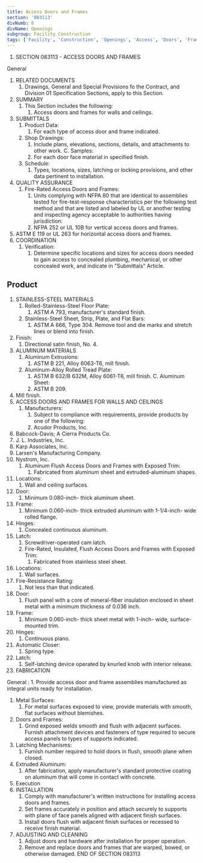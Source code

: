 ```yaml
---
title: Access Doors and Frames
section: '083113'
divNumb: 8
divName: Openings
subgroup: Facility Construction
tags: ['Facility', 'Construction', 'Openings', 'Access', 'Doors', 'Frames']
---
```


   1. SECTION 083113 - ACCESS DOORS AND FRAMES

General
1. RELATED DOCUMENTS
   1. Drawings, General and Special Provisions fo the Contract, and Division 01 Specification
Sections, apply to this Section.
2. SUMMARY
   1. This Section includes the following:
      1. Access doors and frames for walls and ceilings.
3. SUBMITTALS
   1. Product Data:
      1. For each type of access door and frame indicated.
   1. Shop Drawings:
      1. Include plans, elevations, sections, details, and attachments to other work. C. Samples:
      1. For each door face material in specified finish.
   1. Schedule:
      1. Types, locations, sizes, latching or locking provisions, and other data pertinent to installation.
4. QUALITY ASSURANCE
   1. Fire-Rated Access Doors and Frames:
      1. Units complying with NFPA 80 that are identical to assemblies tested for fire-test-response characteristics per the following test method and that are listed and labeled by UL or another testing and inspecting agency acceptable to authorities having jurisdiction:
      1. NFPA 252 or UL 10B for vertical access doors and frames.
2. ASTM E 119 or UL 263 for horizontal access doors and frames.
5. COORDINATION
   1. Verification:
      1. Determine specific locations and sizes for access doors needed to gain access to concealed plumbing, mechanical, or other concealed work, and indicate in "Submittals" Article.

## Product

1. STAINLESS-STEEL MATERIALS
   1. Rolled-Stainless-Steel Floor Plate:
      1. ASTM A 793, manufacturer's standard finish.
   1. Stainless-Steel Sheet, Strip, Plate, and Flat Bars:
      1. ASTM A 666, Type 304. Remove tool and die marks and stretch lines or blend into finish.
1. Finish:
      1. Directional satin finish, No. 4.
2. ALUMINUM MATERIALS
   1. Aluminum Extrusions:
      1. ASTM B 221, Alloy 6063-T6, mill finish.
   1. Aluminum-Alloy Rolled Tread Plate:
      1. ASTM B 632/B 632M, Alloy 6061-T6, mill finish. C. Aluminum Sheet:
      1. ASTM B 209.
1. Mill finish.
3. ACCESS DOORS AND FRAMES FOR WALLS AND CEILINGS
   1. Manufacturers:
      1. Subject to compliance with requirements, provide products by one of the following:
      1. Acudor Products, Inc.
2. Babcock-Davis; A Cierra Products Co.
3. J. L. Industries, Inc.
4. Karp Associates, Inc.
5. Larsen's Manufacturing Company.
6. Nystrom, Inc.
   1. Aluminum Flush Access Doors and Frames with Exposed Trim:
      1. Fabricated from aluminum sheet and extruded-aluminum shapes.
1. Locations:
      1. Wall and ceiling surfaces.
2. Door:
      1. Minimum 0.080-inch- thick aluminum sheet.
3. Frame:
      1. Minimum 0.060-inch- thick extruded aluminum with 1-1/4-inch- wide rolled flange.
4. Hinges:
      1. Concealed continuous aluminum.
5. Latch:
      1. Screwdriver-operated cam latch.
   1. Fire-Rated, Insulated, Flush Access Doors and Frames with Exposed Trim:
      1. Fabricated from stainless steel sheet.
1. Locations:
      1. Wall surfaces.
2. Fire-Resistance Rating:
      1. Not less than that indicated.
3. Door:
      1. Flush panel with a core of mineral-fiber insulation enclosed in sheet metal with a minimum thickness of 0.036 inch.
4. Frame:
      1. Minimum 0.060-inch- thick sheet metal with 1-inch- wide, surface-mounted trim.
5. Hinges:
      1. Continuous piano.
6. Automatic Closer:
      1. Spring type.
7. Latch:
      1. Self-latching device operated by knurled knob with interior release.
4. FABRICATION

General
:
      1. Provide access door and frame assemblies manufactured as integral units ready for installation.
   1. Metal Surfaces:
      1. For metal surfaces exposed to view, provide materials with smooth, flat surfaces without blemishes.
   1. Doors and Frames:
      1. Grind exposed welds smooth and flush with adjacent surfaces. Furnish attachment devices and fasteners of type required to secure access panels to types of supports indicated.
   1. Latching Mechanisms:
      1. Furnish number required to hold doors in flush, smooth plane when closed.
   1. Extruded Aluminum:
      1. After fabrication, apply manufacturer's standard protective coating on aluminum that will come in contact with concrete.
   1. Execution
1. INSTALLATION
   1. Comply with manufacturer's written instructions for installing access doors and frames.
   1. Set frames accurately in position and attach securely to supports with plane of face panels aligned with adjacent finish surfaces.
   1. Install doors flush with adjacent finish surfaces or recessed to receive finish material.
2. ADJUSTING AND CLEANING
   1. Adjust doors and hardware after installation for proper operation.
   1. Remove and replace doors and frames that are warped, bowed, or otherwise damaged. END OF SECTION 083113
